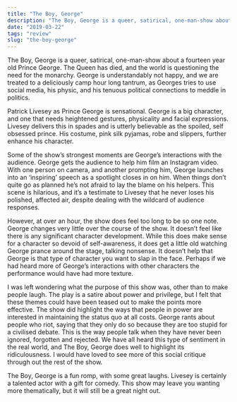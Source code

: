 ```yaml
---
title: "The Boy, George"
description: "The Boy, George is a queer, satirical, one-man-show about a fourteen year old Prince George. The Queen has died, and the world is questioning the need for the monarchy."
date: "2019-03-22"
tags: "review"
slug: "the-boy-george"
---
```


The Boy, George is a queer, satirical, one-man-show about a fourteen year old Prince George. The Queen has died, and the world is questioning the need for the monarchy. George is understandably not happy, and we are treated to a deliciously camp hour long tantrum, as Georges tries to use social media, his physic, and his tenuous political connections to meddle in politics.

Patrick Livesey as Prince George is sensational. George is a big character, and one that needs heightened gestures, physicality and facial expressions. Livesey delivers this in spades and is utterly believable as the spoiled, self obsessed prince. His costume, pink silk pyjamas, robe and slippers, further enhance his character.

Some of the show’s strongest moments are George’s interactions with the audience. George gets the audience to help him film an Instagram video. With one person on camera, and another prompting him, George launches into an ‘inspiring’ speech as a spotlight closes in on him. When things don’t quite go as planned he’s not afraid to lay the blame on his helpers. This scene is hilarious, and it’s a testimate to Livesey that he never loses his polished, affected air, despite dealing with the wildcard of audience responses.

However, at over an hour, the show does feel too long to be so one note. George changes very little over the course of the show. It doesn’t feel like there is any significant character development. While this does make sense for a character so devoid of self-awareness, it does get a little old watching George prance around the stage, talking nonsense. It doesn’t help that George is that type of character you want to slap in the face. Perhaps if we had heard more of George’s interactions with other characters the performance would have had more texture.

I was left wondering what the purpose of this show was, other than to make people laugh. The play is a satire about power and privilege, but I felt that these themes could have been teased out to make the points more effective. The show did highlight the ways that people in power are interested in maintaining the status quo at all costs. George rants about people who riot, saying that they only do so because they are too stupid for a civilised debate. This is the way people talk when they have never been ignored, forgotten and rejected. We have all heard this type of sentiment in the real world, and The Boy, George does well to highlight its ridiculousness. I would have loved to see more of this social critique through out the rest of the show.

The Boy, George is a fun romp, with some great laughs. Livesey is certainly a talented actor with a gift for comedy. This show may leave you wanting more thematically, but it will still be a great night out.